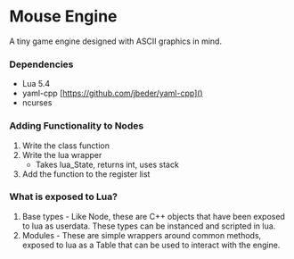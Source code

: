 # Mouse Engine

A tiny game engine designed with ASCII graphics in mind.

### Dependencies

* Lua 5.4
* yaml-cpp [https://github.com/jbeder/yaml-cpp]()
* ncurses

### Adding Functionality to Nodes

1. Write the class function
2. Write the lua wrapper
    * Takes lua_State, returns int, uses stack
3. Add the function to the register list

### What is exposed to Lua?

1. Base types - Like Node, these are C++ objects that have been exposed to lua as userdata. These types can be instanced and scripted in lua.
2. Modules - These are simple wrappers around common methods, exposed to lua as a Table that can be used to interact with the engine.
